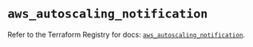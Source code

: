 # `aws_autoscaling_notification`

Refer to the Terraform Registry for docs: [`aws_autoscaling_notification`](https://registry.terraform.io/providers/hashicorp/aws/5.32.0/docs/resources/autoscaling_notification).
